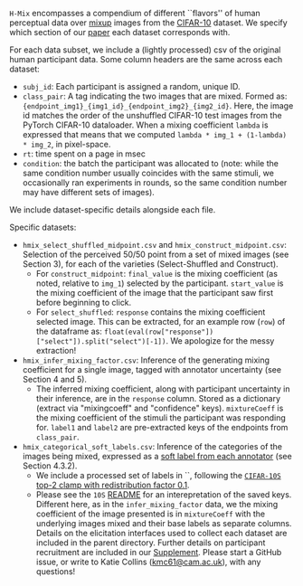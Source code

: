 `H-Mix` encompasses a compendium of different ``flavors'' of human perceptual data over [mixup](https://arxiv.org/abs/1710.09412) images from the [CIFAR-10](https://www.cs.toronto.edu/~kriz/cifar.html) dataset. We specify which section of our [paper](https://proceedings.mlr.press/v216/collins23a/collins23a.pdf) each dataset corresponds with. 

For each data subset, we include a (lightly processed) csv of the original human participant data. Some column headers are the same across each dataset: 
* `subj_id`: Each participant is assigned a random, unique ID.
* `class_pair`: A tag indicating the two images that are mixed. Formed as: `{endpoint_img1}_{img1_id}_{endpoint_img2}_{img2_id}`. Here, the image id matches the order of the unshuffled CIFAR-10 test images from the PyTorch CIFAR-10 dataloader. When a mixing coefficient `lambda` is expressed that means that we computed `lambda * img_1 + (1-lambda) * img_2`, in pixel-space.
* `rt`: time spent on a page in msec
* `condition`: the batch the participant was allocated to (note: while the same condition number usually coincides with the same stimuli, we occasionally ran experiments in rounds, so the same condition number may have different sets of images).

We include dataset-specific details alongside each file.

Specific datasets: 
* `hmix_select_shuffled_midpoint.csv` and `hmix_construct_midpoint.csv`: Selection of the perceived 50/50 point from a set of mixed images (see Section 3), for each of the varieties (Select-Shuffled and Construct). 
     - For `construct_midpoint`: `final_value` is the mixing coefficient (as noted, relative to `img_1`) selected by the participant. `start_value` is the mixing coefficient of the image that the participant saw first before beginning to click.
     - For `select_shuffled`: `response` contains the mixing coefficient selected image. This can be extracted, for an example row (`row`) of the dataframe as: `float(eval(row["response"])["select"]).split("select")[-1])`. We apologize for the messy extraction! 
* `hmix_infer_mixing_factor.csv`: Inference of the generating mixing coefficient for a single image, tagged with annotator uncertainty (see Section 4 and 5).
     - The inferred mixing coefficient, along with participant uncertainty in their inference, are in the `response` column. Stored as a dictionary (extract via "mixingcoeff" and "confidence" keys). `mixtureCoeff` is the mixing coefficient of the stimuli the participant was responding for. `label1` and `label2` are pre-extracted keys of the endpoints from `class_pair`. 
* `hmix_categorical_soft_labels.csv`: Inference of the categories of the images being mixed, expressed as a [soft label from each annotator](https://arxiv.org/abs/2207.00810) (see Section 4.3.2).
     - We include a processed set of labels in ``, following the [`CIFAR-10S` top-2 clamp with redistribution factor 0.1](https://github.com/cambridge-mlg/cifar-10s/tree/master/cifar10s_data). 
     - Please see the `10S` [README](https://github.com/cambridge-mlg/cifar-10s/blob/master/cifar10s_data/README.md) for an interepretation of the saved keys. Different here, as in the `infer_mixing_factor` data, we the mixing coefficient of the image presented is in `mixtureCoeff` with the underlying images mixed and their base labels as separate columns. 
Details on the elicitation interfaces used to collect each dataset are included in the parent directory. Further details on participant recruitment are included in our [Supplement](). Please start a GitHub issue, or write to Katie Collins (kmc61@cam.ac.uk), with any questions! 
